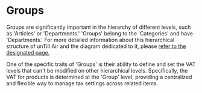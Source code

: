 # Groups

Groups are significantly important in the hierarchy of different levels, such as 'Articles' or 'Departments.' 'Groups' belong to the 'Categories' and have 'Departments.' For more detailed information about this hierarchical structure of unTill Air and the diagram dedicated to it, please [refer to the designated page.](./)

One of the specific traits of 'Groups' is their ability to define and set the VAT levels that can't be modified on other hierarchical levels. Specifically, the VAT for products is determined at the 'Group' level, providing a centralized and flexible way to manage tax settings across related items.

